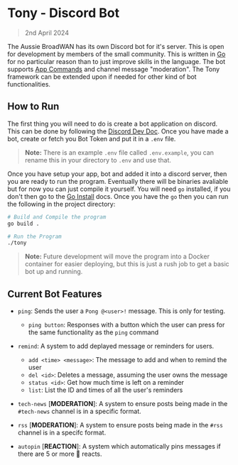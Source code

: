 # Tony - Discord Bot

>  2nd April 2024

The Aussie BroadWAN has its own Discord bot for it's server. This is open for 
development by members of the small community. This is written in [Go] for no
particular reason than to just improve skills in the language. The bot supports
[App Commands] and channel message "moderation". The Tony framework can be 
extended upon if needed for other kind of bot functionalities.


## How to Run

The first thing you will need to do is create a bot application on discord. This
can be done by following the [Discord Dev Doc]. Once you have made a bot, create
or fetch you Bot Token and put it in a `.env` file.

> **Note:** There is an example `.env` file called `.env.example`, you can 
>           rename this in your directory to `.env` and use that.

Once you have setup your app, bot and added it into a discord server, then you 
are ready to run the program. Eventually there will be binaries avaliable but
for now you can just compile it yourself. You will need `go` installed, if you
don't then go to the [Go Install] docs. Once you have the `go` then you can run
the following in the project directory:

```bash
# Build and Compile the program
go build .

# Run the Program
./tony
```

> **Note:** Future development will move the program into a Docker container for
>           easier deploying, but this is just a rush job to get a basic bot up 
>           and running.

## Current Bot Features

- `ping`: 
    Sends the user a `Pong @<user>!` message. This is only for testing.

    - `ping button`: Responses with a button which the user can press for the
        same functionality as the `ping` command

- `remind`:
    A system to add deplayed message or reminders for users.

    - `add <time> <message>`: The message to add and when to remind the user
    - `del <id>`: Deletes a message, assuming the user owns the message
    - `status <id>`: Get how much time is left on a reminder
    - `list`: List the ID and times of all the user's reminders
  
- `tech-news` [**MODERATION**]:
    A system to ensure posts being made in the `#tech-news` channel is in a 
    specific format.

- `rss` [**MODERATION**]:
    A system to ensure posts being made in the `#rss` channel is in a specifc 
    format.

- `autopin` [**REACTION**]:
    A system which automatically pins messages if there are 5 or more 📌 reacts.

[Go]: https://go.dev/
[App Commands]: https://discord.com/developers/docs/interactions/application-commands
[Discord Dev Doc]: https://discord.com/developers/docs/getting-started
[Go Install]: https://go.dev/doc/install